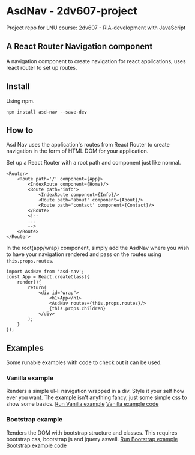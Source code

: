 # AsdNav - 2dv607-project

Project repo for LNU course: 2dv607 - RIA-development with JavaScript

## A React Router Navigation component

A navigation component to create navigation for react applications, uses react router to set up routes.

## Install

Using npm.

```npm install asd-nav --save-dev```

## How to

Asd Nav uses the application's routes from React Router to create navigation in the form of HTML DOM for your application.

Set up a React Router with a root path and component just like normal.

```
<Router>
    <Route path='/' component={App}>
        <IndexRoute component={Home}/>
        <Route path='info'>
            <IndexRoute component={Info}/>
            <Route path='about' component={About}/>
            <Route path='contact' component={Contact}/>
        </Route>
        <!--
        ...
        -->
    </Route>
</Router>
```

In the root(app/wrap) component, simply add the AsdNav where you wish to have your navigation rendered and pass on the routes using `this.props.routes`.

```
import AsdNav from 'asd-nav';
const App = React.createClass({
    render(){
        return(
            <div id="wrap">
                <h1>App</h1>
                <AsdNav routes={this.props.routes}/>
                {this.props.children}
            </div>
        );
    }
});
```

## Examples

Some runable examples with code to check out it can be used.

### Vanilla example

Renders a simple ul-li navigation wrapped in a div. Style it your self how ever you want. The example isn't anything fancy, just some simple css to show some basics.
[Run Vanilla example](http://afrxx09.github.io/2dv607-project/examples/vanilla/)
[Vanilla example code](https://github.com/afrxx09/2dv607-project/tree/gh-pages/examples/vanilla)

### Bootstrap example

Renders the DOM with bootstrap structure and classes. This requires bootstrap css, bootstrap js and jquery aswell.
[Run Bootstrap example](http://afrxx09.github.io/2dv607-project/examples/bootstrap/)
[Bootstrap example code](https://github.com/afrxx09/2dv607-project/tree/gh-pages/examples/bootstrap)